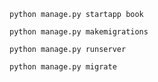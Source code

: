 ```
python manage.py startapp book
```

```
python manage.py makemigrations
```

```
python manage.py runserver
```

```
python manage.py migrate
```
